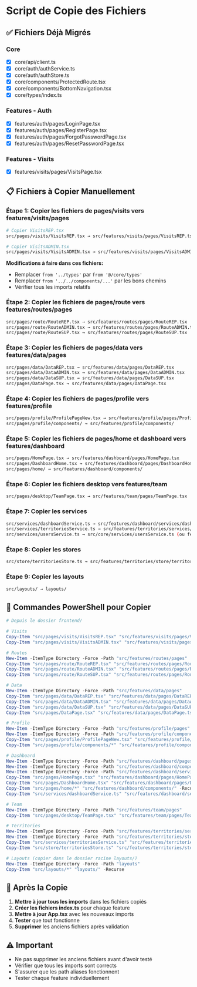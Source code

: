 # Script de Copie des Fichiers

## ✅ Fichiers Déjà Migrés

### Core
- [x] core/api/client.ts
- [x] core/auth/authService.ts
- [x] core/auth/authStore.ts  
- [x] core/components/ProtectedRoute.tsx
- [x] core/components/BottomNavigation.tsx
- [x] core/types/index.ts

### Features - Auth
- [x] features/auth/pages/LoginPage.tsx
- [x] features/auth/pages/RegisterPage.tsx
- [x] features/auth/pages/ForgotPasswordPage.tsx
- [x] features/auth/pages/ResetPasswordPage.tsx

### Features - Visits
- [x] features/visits/pages/VisitsPage.tsx

## 📋 Fichiers à Copier Manuellement

### Étape 1: Copier les fichiers de pages/visits vers features/visits/pages

```bash
# Copier VisitsREP.tsx
src/pages/visits/VisitsREP.tsx → src/features/visits/pages/VisitsREP.tsx

# Copier VisitsADMIN.tsx  
src/pages/visits/VisitsADMIN.tsx → src/features/visits/pages/VisitsADMIN.tsx
```

**Modifications à faire dans ces fichiers:**
- Remplacer `from '../types'` par `from '@/core/types'`
- Remplacer `from '../../components/...'` par les bons chemins
- Vérifier tous les imports relatifs

### Étape 2: Copier les fichiers de pages/route vers features/routes/pages

```bash
src/pages/route/RouteREP.tsx → src/features/routes/pages/RouteREP.tsx
src/pages/route/RouteADMIN.tsx → src/features/routes/pages/RouteADMIN.tsx
src/pages/route/RouteSUP.tsx → src/features/routes/pages/RouteSUP.tsx
```

### Étape 3: Copier les fichiers de pages/data vers features/data/pages

```bash
src/pages/data/DataREP.tsx → src/features/data/pages/DataREP.tsx
src/pages/data/DataADMIN.tsx → src/features/data/pages/DataADMIN.tsx
src/pages/data/DataSUP.tsx → src/features/data/pages/DataSUP.tsx
src/pages/DataPage.tsx → src/features/data/pages/DataPage.tsx
```

### Étape 4: Copier les fichiers de pages/profile vers features/profile

```bash
src/pages/profile/ProfilePageNew.tsx → src/features/profile/pages/ProfilePage.tsx
src/pages/profile/components/ → src/features/profile/components/
```

### Étape 5: Copier les fichiers de pages/home et dashboard vers features/dashboard

```bash
src/pages/HomePage.tsx → src/features/dashboard/pages/HomePage.tsx
src/pages/DashboardHome.tsx → src/features/dashboard/pages/DashboardHome.tsx
src/pages/home/ → src/features/dashboard/components/
```

### Étape 6: Copier les fichiers desktop vers features/team

```bash
src/pages/desktop/TeamPage.tsx → src/features/team/pages/TeamPage.tsx
```

### Étape 7: Copier les services

```bash
src/services/dashboardService.ts → src/features/dashboard/services/dashboardService.ts
src/services/territoriesService.ts → src/features/territories/services/territoriesService.ts
src/services/usersService.ts → src/core/services/usersService.ts (ou features/team/services/)
```

### Étape 8: Copier les stores

```bash
src/store/territoriesStore.ts → src/features/territories/store/territoriesStore.ts
```

### Étape 9: Copier les layouts

```bash
src/layouts/ → layouts/
```

## 🔧 Commandes PowerShell pour Copier

```powershell
# Depuis le dossier frontend/

# Visits
Copy-Item "src/pages/visits/VisitsREP.tsx" "src/features/visits/pages/VisitsREP.tsx"
Copy-Item "src/pages/visits/VisitsADMIN.tsx" "src/features/visits/pages/VisitsADMIN.tsx"

# Routes
New-Item -ItemType Directory -Force -Path "src/features/routes/pages"
Copy-Item "src/pages/route/RouteREP.tsx" "src/features/routes/pages/RouteREP.tsx"
Copy-Item "src/pages/route/RouteADMIN.tsx" "src/features/routes/pages/RouteADMIN.tsx"
Copy-Item "src/pages/route/RouteSUP.tsx" "src/features/routes/pages/RouteSUP.tsx"

# Data
New-Item -ItemType Directory -Force -Path "src/features/data/pages"
Copy-Item "src/pages/data/DataREP.tsx" "src/features/data/pages/DataREP.tsx"
Copy-Item "src/pages/data/DataADMIN.tsx" "src/features/data/pages/DataADMIN.tsx"
Copy-Item "src/pages/data/DataSUP.tsx" "src/features/data/pages/DataSUP.tsx"
Copy-Item "src/pages/DataPage.tsx" "src/features/data/pages/DataPage.tsx"

# Profile
New-Item -ItemType Directory -Force -Path "src/features/profile/pages"
New-Item -ItemType Directory -Force -Path "src/features/profile/components"
Copy-Item "src/pages/profile/ProfilePageNew.tsx" "src/features/profile/pages/ProfilePage.tsx"
Copy-Item "src/pages/profile/components/*" "src/features/profile/components/" -Recurse

# Dashboard
New-Item -ItemType Directory -Force -Path "src/features/dashboard/pages"
New-Item -ItemType Directory -Force -Path "src/features/dashboard/components"
New-Item -ItemType Directory -Force -Path "src/features/dashboard/services"
Copy-Item "src/pages/HomePage.tsx" "src/features/dashboard/pages/HomePage.tsx"
Copy-Item "src/pages/DashboardHome.tsx" "src/features/dashboard/pages/DashboardHome.tsx"
Copy-Item "src/pages/home/*" "src/features/dashboard/components/" -Recurse -ErrorAction SilentlyContinue
Copy-Item "src/services/dashboardService.ts" "src/features/dashboard/services/dashboardService.ts"

# Team
New-Item -ItemType Directory -Force -Path "src/features/team/pages"
Copy-Item "src/pages/desktop/TeamPage.tsx" "src/features/team/pages/TeamPage.tsx" -ErrorAction SilentlyContinue

# Territories
New-Item -ItemType Directory -Force -Path "src/features/territories/services"
New-Item -ItemType Directory -Force -Path "src/features/territories/store"
Copy-Item "src/services/territoriesService.ts" "src/features/territories/services/territoriesService.ts"
Copy-Item "src/store/territoriesStore.ts" "src/features/territories/store/territoriesStore.ts"

# Layouts (copier dans le dossier racine layouts/)
New-Item -ItemType Directory -Force -Path "layouts"
Copy-Item "src/layouts/*" "layouts/" -Recurse
```

## 📝 Après la Copie

1. **Mettre à jour tous les imports** dans les fichiers copiés
2. **Créer les fichiers index.ts** pour chaque feature
3. **Mettre à jour App.tsx** avec les nouveaux imports
4. **Tester** que tout fonctionne
5. **Supprimer** les anciens fichiers après validation

## ⚠️ Important

- Ne pas supprimer les anciens fichiers avant d'avoir testé
- Vérifier que tous les imports sont corrects
- S'assurer que les path aliases fonctionnent
- Tester chaque feature individuellement
